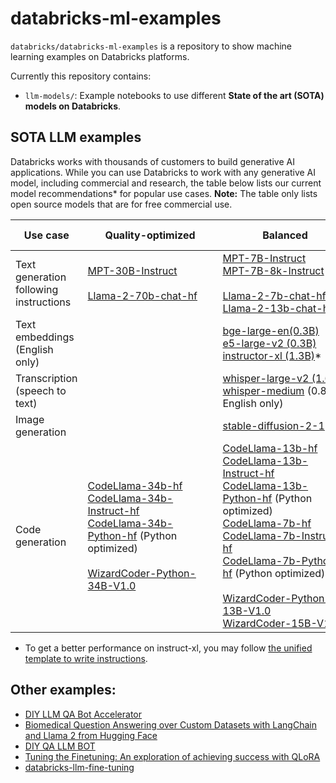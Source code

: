 # databricks-ml-examples

`databricks/databricks-ml-examples` is a repository to show machine learning examples on Databricks platforms.

Currently this repository contains:
- `llm-models/`: Example notebooks to use different **State of the art (SOTA) models on Databricks**.

## SOTA LLM examples

Databricks works with thousands of customers to build generative AI applications. While you can use Databricks to work with any generative AI model, including commercial and research, the table below lists our current model recommendations* for popular use cases. **Note:** The table only lists open source models that are for free commercial use. 

| Use case | <div style="width:200px"> Quality-optimized  </div>                                                                                                                                                                                                                                                                                                                    | <div style="width:200px"> Balanced </div>                                                                                                                                                                                                                                                                                                                                                                                                                                                                                                                                                                                                                                                                                 | <div style="width:130px"> Speed-optimized </div>                                                                                    |
|------------------------------------------|------------------------------------------------------------------------------------------------------------------------------------------------------------------------------------------------------------------------------------------------------------------------------------------------------------------------------------------------------------------------|---------------------------------------------------------------------------------------------------------------------------------------------------------------------------------------------------------------------------------------------------------------------------------------------------------------------------------------------------------------------------------------------------------------------------------------------------------------------------------------------------------------------------------------------------------------------------------------------------------------------------------------------------------------------------------------------------------------------------|-------------------------------------------------------------------------------------------------------------------------------------|
| Text generation following instructions   | [MPT-30B-Instruct](llm-models/mpt/mpt-30b/) <br> <br> [Llama-2-70b-chat-hf](llm-models/llamav2/llamav2-70b)                                                                                                                                                                                                                                                            | [MPT-7B-Instruct](llm-models/mpt/mpt-7b) <br> [MPT-7B-8k-Instruct](https://huggingface.co/mosaicml/mpt-7b-8k-instruct) <br> <br> [Llama-2-7b-chat-hf](llm-models/llamav2/llamav2-7b) <br> [Llama-2-13b-chat-hf](llm-models/llamav2/llamav2-13b)                                                                                                                                                                                                                                                                                                                                                                                                                                                                                                                                     |                                                                                                                                     |
| Text embeddings (English only)           |                                                                                                                                                                                                                                                                                                                                                                        | [bge-large-en(0.3B)](llm-models/embedding/bge/bge-large) <br> [e5-large-v2 (0.3B)](https://huggingface.co/intfloat/e5-large-v2) <br> [instructor-xl (1.3B)](https://huggingface.co/hkunlp/instructor-xl)*                                                                                                                                                                                                                                                                                                                                                                                                                                                                                                                 | [bge-base-en (0.1B)](https://huggingface.co/BAAI/bge-base-en) <br> [e5-base-v2 (0.1B)](https://huggingface.co/intfloat/e5-large-v2) |
| Transcription (speech to text)           |                                                                                                                                                                                                                                                                                                                                                                        | [whisper-large-v2 (1.6B)](https://huggingface.co/openai/whisper-large-v2) <br> [whisper-medium](https://huggingface.co/openai/whisper-medium) (0.8B, English only)                                                                                                                                                                                                                                                                                                                                                                                                                                                                                                                                                        |                                                                                                                                     |
| Image generation                         |                                                                                                                                                                                                                                                                                                                                                                        | [stable-diffusion-2-1](https://huggingface.co/stabilityai/stable-diffusion-2-1)                                                                                                                                                                                                                                                                                                                                                                                                                                                                                                                                                                                                                                           |                                                                                                                                     |
| Code generation                          | [CodeLlama-34b-hf](llm-models/code_generation/codellama/codellama-34b) <br> [CodeLlama-34b-Instruct-hf](llm-models/code_generation/codellama/codellama-34b) <br> [CodeLlama-34b-Python-hf](llm-models/code_generation/codellama/codellama-34b) (Python optimized) <br> <br> [WizardCoder-Python-34B-V1.0](https://huggingface.co/WizardLM/WizardCoder-Python-34B-V1.0) | [CodeLlama-13b-hf](llm-models/code_generation/codellama/codellama-13b) <br> [CodeLlama-13b-Instruct-hf](llm-models/code_generation/codellama/codellama-13b) <br> [CodeLlama-13b-Python-hf](llm-models/code_generation/codellama/codellama-13b) (Python optimized) <br> [CodeLlama-7b-hf](llm-models/code_generation/codellama/codellama-7b) <br> [CodeLlama-7b-Instruct-hf](llm-models/code_generation/codellama/codellama-7b) <br> [CodeLlama-7b-Python-hf](llm-models/code_generation/codellama/codellama-7b) (Python optimized) <br> <br> [WizardCoder-Python-13B-V1.0](https://huggingface.co/WizardLM/WizardCoder-Python-13B-V1.0) <br> [WizardCoder-15B-V1.0](https://huggingface.co/WizardLM/WizardCoder-15B-V1.0) | [WizardCoder-3B-V1.0](https://huggingface.co/WizardLM/WizardCoder-3B-V1.0)                                                          |

* To get a better performance on instruct-xl, you may follow [the unified template to write instructions](https://huggingface.co/hkunlp/instructor-xl#calculate-embeddings-for-your-customized-texts).

## Other examples:

- [DIY LLM QA Bot Accelerator](https://github.com/databricks-industry-solutions/diy-llm-qa-bot)
- [Biomedical Question Answering over Custom Datasets with LangChain and Llama 2 from Hugging Face](https://github.com/databricks-industry-solutions/hls-llm-doc-qa)
- [DIY QA LLM BOT](https://github.com/puneet-jain159/DSS_LLM_QA_Retrieval_Session/tree/main)
- [Tuning the Finetuning: An exploration of achieving success with QLoRA](https://github.com/avisoori-databricks/Tuning-the-Finetuning)
- [databricks-llm-fine-tuning](https://github.com/mshtelma/databricks-llm-fine-tuning)
